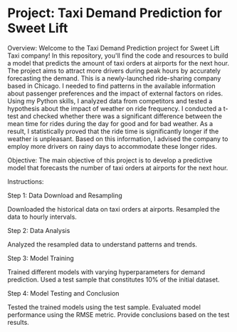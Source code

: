 # Project: Taxi Demand Prediction for Sweet Lift

Overview:
Welcome to the Taxi Demand Prediction project for Sweet Lift Taxi company! In this repository, you'll find the code and resources to build a model that predicts the amount of taxi orders at airports for the next hour. The project aims to attract more drivers during peak hours by accurately forecasting the demand. This is a newly-launched ride-sharing company based in Chicago. I needed to find patterns in the available information about passenger preferences and the impact of external factors on rides. Using my Python skills, I analyzed data from competitors and tested a hypothesis about the impact of weather on ride frequency. I conducted a t-test and checked whether there was a significant difference between the mean time for rides during the day for good and for bad weather. As a result, I statistically proved that the ride time is significantly longer if the weather is unpleasant. Based on this information, I advised the company to employ more drivers on rainy days to accommodate these longer rides.

Objective:
The main objective of this project is to develop a predictive model that forecasts the number of taxi orders at airports for the next hour.

Instructions:

Step 1: Data Download and Resampling

Downloaded the historical data on taxi orders at airports.
Resampled the data to hourly intervals.

Step 2: Data Analysis

Analyzed the resampled data to understand patterns and trends.

Step 3: Model Training

Trained different models with varying hyperparameters for demand prediction.
Used a test sample that constitutes 10% of the initial dataset.

Step 4: Model Testing and Conclusion

Tested the trained models using the test sample.
Evaluated model performance using the RMSE metric.
Provide conclusions based on the test results.


